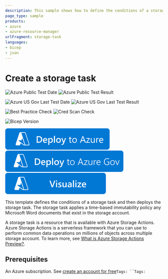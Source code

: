 ```yaml
---
description: This sample shows how to define the conditions of a storage task.
page_type: sample
products:
- azure
- azure-resource-manager
urlFragment: storage-task
languages:
- bicep
- json
---
```

# Create a storage task

![Azure Public Test Date](https://azurequickstartsservice.blob.core.windows.net/badges/quickstarts/microsoft.storage.actions/storage-task/PublicLastTestDate.svg)
![Azure Public Test Result](https://azurequickstartsservice.blob.core.windows.net/badges/quickstarts/microsoft.storage.actions/storage-task/PublicDeployment.svg)

![Azure US Gov Last Test Date](https://azurequickstartsservice.blob.core.windows.net/badges/quickstarts/microsoft.storage.actions/storage-task/FairfaxLastTestDate.svg)
![Azure US Gov Last Test Result](https://azurequickstartsservice.blob.core.windows.net/badges/quickstarts/microsoft.storage.actions/storage-task/FairfaxDeployment.svg)

![Best Practice Check](https://azurequickstartsservice.blob.core.windows.net/badges/quickstarts/microsoft.storage.actions/storage-task/BestPracticeResult.svg)
![Cred Scan Check](https://azurequickstartsservice.blob.core.windows.net/badges/quickstarts/microsoft.storage.actions/storage-task/CredScanResult.svg)

![Bicep Version](https://azurequickstartsservice.blob.core.windows.net/badges/quickstarts/microsoft.storage.actions/storage-task/BicepVersion.svg)

[![Deploy To Azure](https://raw.githubusercontent.com/Azure/azure-quickstart-templates/master/1-CONTRIBUTION-GUIDE/images/deploytoazure.svg?sanitize=true)](https://portal.azure.com/#create/Microsoft.Template/uri/https%3A%2F%2Fraw.githubusercontent.com%2FAzure%2Fazure-quickstart-templates%2Fmaster%2Fquickstarts%2Fmicrosoft.storage.actions%2Fstorage-task%2Fazuredeploy.json)
[![Deploy To Azure US Gov](https://raw.githubusercontent.com/Azure/azure-quickstart-templates/master/1-CONTRIBUTION-GUIDE/images/deploytoazuregov.svg?sanitize=true)](https://portal.azure.us/#create/Microsoft.Template/uri/https%3A%2F%2Fraw.githubusercontent.com%2FAzure%2Fazure-quickstart-templates%2Fmaster%2Fquickstarts%2Fmicrosoft.storage.actions%2Fstorage-task%2Fazuredeploy.json)
[![Visualize](https://raw.githubusercontent.com/Azure/azure-quickstart-templates/master/1-CONTRIBUTION-GUIDE/images/visualizebutton.svg?sanitize=true)](http://armviz.io/#/?load=https%3A%2F%2Fraw.githubusercontent.com%2FAzure%2Fazure-quickstart-templates%2Fmaster%2Fquickstarts%2Fmicrosoft.storage.actions%2Fstorage-task%2Fazuredeploy.json)

This template defines the conditions of a storage task and then deploys the storage task. The storage task applies a time-based immutability policy any Microsoft Word documents that exist in the storage account.

A storage task is a resource that is available with Azure Storage Actions. Azure Storage Actions is a serverless framework that you can use to perform common data operations on millions of objects across multiple storage account. To learn more, see [What is Azure Storage Actions Preview?](https://learn.microsoft.com/azure/storage-actions/overview).

## Prerequisites

An Azure subscription. See [create an account for free](https://azure.microsoft.com/free/?WT.mc_id=A261C142F)`Tags: ``Tags: `